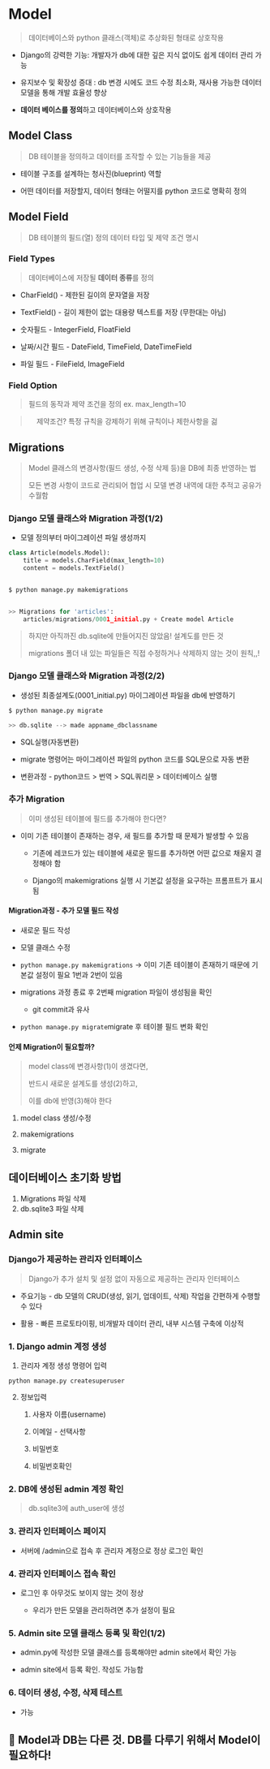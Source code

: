 # Model

> 데이터베이스와 python 클래스(객체)로 추상화된 형태로 상호작용

- Django의 강력한 기능: 개발자가 db에 대한 깊은 지식 없이도 쉽게 데이터 관리 가능

- 유지보수 및 확장성 증대 : db 변경 시에도 코드 수정 최소화, 재사용 가능한 데이터 모델을 통해 개발 효율성 향상

- **데이터 베이스를 정의**하고 데이터베이스와 상호작용

## Model Class

> DB 테이블을 정의하고 데이터를 조작할 수 있는 기능들을 제공

- 테이블 구조를 설계하는 청사진(blueprint) 역할

- 어떤 데이터를 저장할지, 데이터 형태는 어떨지를 python 코드로 명확히 정의

## Model Field

> DB 테이블의 필드(열) 정의 데이터 타입 및 제약 조건 명시

### Field Types

> 데이터베이스에 저장될 **데이터 종류**를 정의

- CharField() - 제한된 길이의 문자열을 저장

- TextField() - 길이 제한이 없는 대용량 텍스트를 저장 (무한대는 아님)

- 숫자필드 - IntegerField, FloatField

- 날짜/시간 필드 - DateField, TimeField, DateTimeField

- 파일 필드 - FileField, ImageField

### Field Option

> 필드의 동작과 제약 조건을 정의 ex. max_length=10

>     제약조건? 특정 규칙을 강제하기 위해 규칙이나 제한사항을 걺

## Migrations

> Model 클래스의 변경사항(필드 생성, 수정 삭제 등)을 DB에 최종 반영하는 법
> 
> 모든 변경 사항이 코드로 관리되어 협업 시 모델 변경 내역에 대한 추적고 공유가 수월함

### Django 모델 클래스와 Migration 과정(1/2)

- 모델 정의부터 마이그레이션 파일 생성까지

```python
class Article(models.Model):
    title = models.CharField(max_length=10)
    content = models.TextField()


$ python manage.py makemigrations


>> Migrations for 'articles':
    articles/migrations/0001_initial.py + Create model Article
```

> 하지만 아직까진 db.sqlite에 만들어지진 않았음! 설계도를 만든 것
> 
> migrations 폴더 내 있는 파일들은 직접 수정하거나 삭제하지 않는 것이 원칙,,!

### Django 모델 클래스와 Migration 과정(2/2)

- 생성된 최종설계도(0001_initial.py) 마이그레이션 파일을 db에 반영하기

```python
$ python manage.py migrate

>> db.sqlite --> made appname_dbclassname
```

- SQL실행(자동변환)

- migrate 명령어는 마이그레이션 파일의 python 코드를 SQL문으로 자동 변환

- 변환과정 - python코드 > 번역 > SQL쿼리문 > 데이터베이스 실행

### 추가 Migration

> 이미 생성된 테이블에 필드를 추가해야 한다면?

- 이미 기존 테이블이 존재하는 경우, 새 필드를 추가할 때 문제가 발생할 수 있음
  
  - 기존에 레코드가 있는 테이블에 새로운 필드를 추가하면 어떤 값으로 채울지 결정해야 함
  
  - Django의 makemigrations 실행 시 기본값 설정을 요구하는 프롬프트가 표시됨

#### Migration과정 - 추가 모델 필드 작성

- 새로운 필드 작성

- 모델 클래스 수정

- `python manage.py makemigrations` -> 이미 기존 테이블이 존재하기 때문에 기본값 설정이 필요 1번과 2번이 있음

- migrations 과정 종료 후 2번째 migration 파일이 생성됨을 확인
  
  - git commit과 유사

- `python manage.py migrate`migrate 후 테이블 필드 변화 확인

#### 언제 Migration이 필요할까?

> model class에 변경사항(1)이 생겼다면, 
> 
> 반드시 새로운 설계도를 생성(2)하고,
> 
> 이를 db에 반영(3)해야 한다

1. model class 생성/수정

2. makemigrations

3. migrate

## 데이터베이스 초기화 방법
1. Migrations 파일 삭제
2. db.sqlite3 파일 삭제


## Admin site

### Django가 제공하는 관리자 인터페이스

> Django가 추가 설치 및 설정 없이 자동으로 제공하는 관리자 인터페이스

- 주요기능 - db 모델의 CRUD(생성, 읽기, 업데이트, 삭제) 작업을 간편하게 수행할 수 있다

- 활용 - 빠른 프로토타이핑, 비개발자 데이터 관리, 내부 시스템 구축에 이상적

### 1. Django admin 계정 생성

1. 관리자 계정 생성 명령어 입력

`python manage.py createsuperuser` 

2. 정보입력
   
   1. 사용자 이름(username)
   
   2. 이메일 - 선택사항
   
   3. 비밀번호
   
   4. 비밀번호확인

### 2. DB에 생성된 admin 계정 확인

> db.sqlite3에 auth_user에 생성

### 3. 관리자 인터페이스 페이지

- 서버에 /admin으로 접속 후 관리자 계정으로 정상 로그인 확인

### 4. 관리자 인터페이스 접속 확인

- 로그인 후 아무것도 보이지 않는 것이 정상
  
  - 우리가 만든 모델을 관리하려면 추가 설정이 필요

### 5. Admin site 모델 클래스 등록 및 확인(1/2)

- admin.py에 작성한 모델 클래스를 등록해야만 admin site에서 확인 가능

- admin site에서 등록 확인. 작성도 가능함

### 6. 데이터 생성, 수정, 삭제 테스트

- 가능

## :loudspeaker: Model과 DB는 다른 것. DB를 다루기 위해서 Model이 필요하다!
